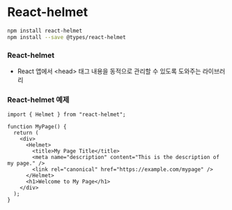 # React-helmet

```bash
npm install react-helmet
npm install --save @types/react-helmet
```

### React-helmet
- React 앱에서 \<head> 태그 내용을 동적으로 관리할 수 있도록 도와주는 라이브러리

### React-helmet 예제
```tsx
import { Helmet } from "react-helmet";

function MyPage() {
  return (
    <div>
      <Helmet>
        <title>My Page Title</title>
        <meta name="description" content="This is the description of my page." />
        <link rel="canonical" href="https://example.com/mypage" />
      </Helmet>
      <h1>Welcome to My Page</h1>
    </div>
  );
}
```
